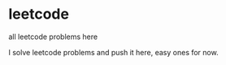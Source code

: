 # leetcode
all leetcode problems here 

I solve leetcode problems and push it here, easy ones for now.
